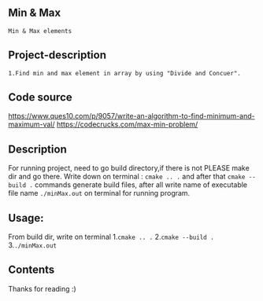 ## Min & Max
	Min & Max elements

## Project-description
	1.Find min and max element in array by using "Divide and Concuer".
		
## Code source 
https://www.ques10.com/p/9057/write-an-algorithm-to-find-minimum-and-maximum-val/
https://codecrucks.com/max-min-problem/

## Description
For running project, need to go build directory,if there is not PLEASE make dir and go there. Write down on terminal : `cmake .. .`  and after that `cmake --build .`  commands generate build files, after all write name of executable file name `./minMax.out` on terminal for running program.

## Usage:
From build dir, write on terminal
	1.`cmake .. .`
	2.`cmake --build .`
	3.`./minMax.out`

## Contents
Thanks for reading :)
